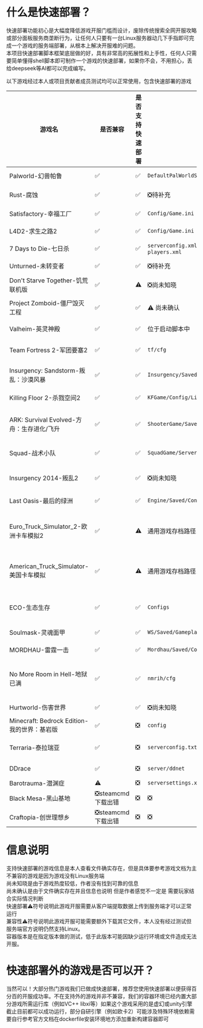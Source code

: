 
# 什么是快速部署？
快速部署功能初心是大幅度降低游戏开服门槛而设计，废除传统搜索全网开服攻略或部分面板服务商垄断行为，让任何人只要有一台Linux服务器动几下手指即可完成一个游戏的服务端部署，从根本上解决开服难的问题。\
本项目快速部署脚本框架底层做的好，具有非常高的拓展性和上手性，任何人只需要简单懂得shell脚本即可制作一个游戏的快速部署，如果你不会，不用担心，丢给deepseek等AI都可以完成编写。

以下游戏经过本人或项目贡献者成员测试均可以正常使用，包含快速部署的游戏

| 游戏名 | 是否兼容 | 是否支持快速部署 | 配置文件 | 存档位置 | 是否在映射路径中 | 端口| 容器版本|
| --- | --- | --- | --- | --- | --- |--- |---|
| Palworld-幻兽帕鲁 | ✅ | ✅ | `DefaultPalWorldSettings.ini` | `Pal/Saved/SaveGames`|✅| 8211 UDP|0.1|
| Rust-腐蚀 | ✅ | ✅ | ❎待补充 | `Serveridentity`|✅|❎待补充|0.1|
| Satisfactory-幸福工厂 | ✅ | ✅ |`Config/Game.ini` | 通用游戏存档目录 |✅|7777 UDP|0.1|
| L4D2-求生之路2 | ✅ | ✅ |`Config/Game.ini` | 通用游戏存档目录 |✅|27015 TCP|0.1|
| 7 Days to Die-七日杀 | ✅ | ✅ |`serverconfig.xml` `serveradmin.xml` `players.xml` | 通用游戏存档目录 |✅|26900 TCP|0.1|
| Unturned-未转变者 | ✅ | ✅ |❎待补充 | `Servers` |✅|27015 TCP|0.1|
| Don't Starve Together-饥荒联机版 | ✅ | ⚠️  |❎尚未知晓|❎尚未知晓|❎|❎尚未知晓|0.1|
| Project Zomboid-僵尸毁灭工程 | ✅ | ✅ |⚠️ 尚未确认|⚠️ 尚未确认|❎|16261 16262 UDP|0.1|
| Valheim-英灵神殿 | ✅ | ✅ |位于启动脚本中|通用游戏存档目录 |✅|2457 UDP|0.1|
| Team Fortress 2-军团要塞2 | ✅ | ✅ |`tf/cfg`|`tf`|✅|27015 TCP UDP|0.1|
| Insurgency: Sandstorm-叛乱：沙漠风暴 | ✅ | ✅ |`Insurgency/Saved/Config`|通用游戏存档目录| ✅|27015 TCP UDP|0.1|
| Killing Floor 2-杀戮空间2 | ✅ | ✅ |`KFGame/Config/LinuxServer`|❎尚未知晓|❎|❎尚未知晓|0.1|
| ARK: Survival Evolved-方舟：生存进化/飞升 | ✅ | ✅ |`ShooterGame/Saved/Config/LinuxServer`|`hooterGame/Saved`|✅|7777 7778 27015 UDP|0.1|
| Squad-战术小队 | ✅ | ✅ |`SquadGame/ServerConfig`|❎尚未知晓|❎|7787 27165 UDP|0.1|
| Insurgency 2014-叛乱2 | ✅ | ✅ |❎尚未知晓|❎尚未知晓|❎|27015 UDP TCP|0.1|
| Last Oasis-最后的绿洲 | ✅ | ✅ |`Engine/Saved/Config/LinuxServer`|❎尚未知晓|❎|❎尚未知晓|0.1|
| Euro_Truck_Simulator_2-欧洲卡车模拟2 | ✅ | ⚠️ |通用游戏存档路径1|通用游戏存档路径1|✅|27015 UDP 100-200 UDP|0.3|
| American_Truck_Simulator-美国卡车模拟 | ✅ | ⚠️ |通用游戏存档路径1|通用游戏存档路径1|✅|27015 UDP 100-200 UDP|0.3|
| ECO-生态生存 | ✅ | ✅ |`Configs`|`container/Storage`|✅|3001 TCP 3000 UDP|0.6|
| Soulmask-灵魂面甲 | ✅ | ✅ |`WS/Saved/GameplaySettings/GameXishu.json`|`WS/Saved/Worlds/Dedicated/`|✅|27015 UDP|0.6|
| MORDHAU-雷霆一击 | ✅ | ✅ |`Mordhau/Saved/Config/LinuxServer`|❎尚未知晓|❎|7777 UDP|0.6|
| No More Room in Hell-地狱已满 | ✅ | ✅ |`nmrih/cfg`|`nmrih/cfg`|✅|27015 UDP TCP 27020 UDP|0.6|
| Hurtworld-伤害世界 | ✅ | ✅ |❎尚未知晓|❎尚未知晓|❎|12881 UDP|0.6|
| Minecraft: Bedrock Edition-我的世界：基岩版 | ✅ | ❎ |`config`|`world`|✅|19132 UDP|0.1|
| Terraria-泰拉瑞亚 | ✅ | ❎ |`serverconfig.txt`|`saves/worlds`|✅|7777 UDP TCP|0.1|
| DDrace | ✅ | ❎ |`server/ddnet`|`server/ddnet/data/maps/`|✅|8303 UDP|0.6|
| Barotrauma-潜渊症 | ⚠️ | ❎ |`serversettings.xml`|⚠️|⚠️|⚠️|
| Black Mesa-黑山基地 | ❎steamcmd下载出错 | ❎ | ❎ | ❎ | ❎ |
| Craftopia-创世理想乡 | ❎steamcmd下载出错 | ❎ | ❎ | ❎ | ❎ |

# 信息说明
支持快速部署的游戏信息是本人查看文件确实存在，但是具体要参考游戏文档为主 \
不兼容的游戏是因为游戏没有Linux服务端 \
尚未知晓是由于游戏热度较低，作者没有找到可靠的信息 \
尚未确认是由于文件确实存在并且信息也说明 但是作者感觉不一定是 需要玩家结合实际情况判断 \
快速部署⚠️符号说明此游戏开服需要从客户端提取数据上传到服务端才可以正常运行 \
兼容性⚠️符号说明此游戏开服可能需要额外下载其它文件，本人没有经过测试但服务端官方说明仍然支持Linux。 \
容器版本是在指定版本做的测试，低于此版本可能因缺少运行环境或文件造成无法开服。

# 快速部署外的游戏是否可以开？
当然可以！大部分热门游戏我们已做成快速部署，推荐您使用快速部署以便获得百分百的开服成功率。不在支持外的游戏并非不兼容，我们的容器环境已经内置大部分游戏所需运行库（例如VC++ libxi等）如果这个游戏采用的是虚幻或unity引擎截止目前都可以成功运行，部分自研引擎（例如欧卡2）可能涉及特殊环境依赖需要自行参考官方文档在dockerfile安装环境地方添加重新构建容器即可
